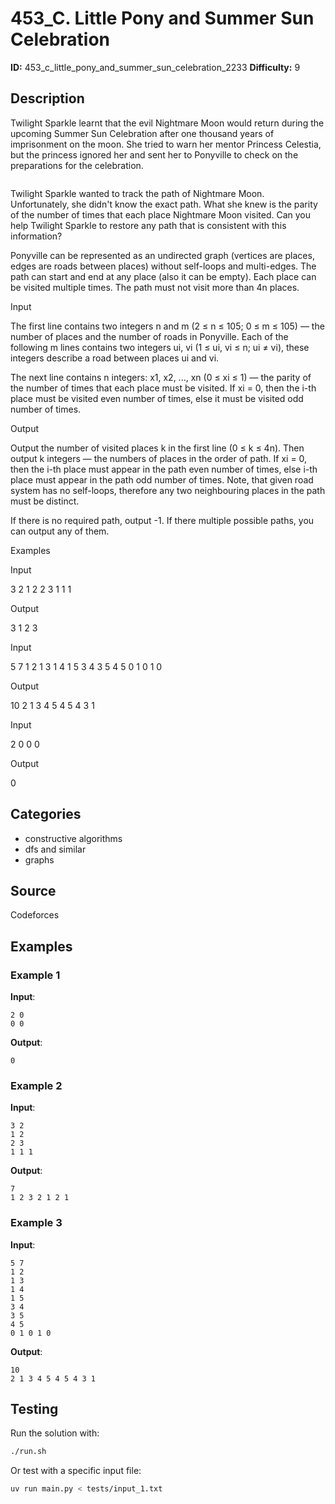 # 453_C. Little Pony and Summer Sun Celebration

**ID:** 453_c_little_pony_and_summer_sun_celebration_2233
**Difficulty:** 9

## Description

Twilight Sparkle learnt that the evil Nightmare Moon would return during the upcoming Summer Sun Celebration after one thousand years of imprisonment on the moon. She tried to warn her mentor Princess Celestia, but the princess ignored her and sent her to Ponyville to check on the preparations for the celebration.

<image>

Twilight Sparkle wanted to track the path of Nightmare Moon. Unfortunately, she didn't know the exact path. What she knew is the parity of the number of times that each place Nightmare Moon visited. Can you help Twilight Sparkle to restore any path that is consistent with this information?

Ponyville can be represented as an undirected graph (vertices are places, edges are roads between places) without self-loops and multi-edges. The path can start and end at any place (also it can be empty). Each place can be visited multiple times. The path must not visit more than 4n places.

Input

The first line contains two integers n and m (2 ≤ n ≤ 105; 0 ≤ m ≤ 105) — the number of places and the number of roads in Ponyville. Each of the following m lines contains two integers ui, vi (1 ≤ ui, vi ≤ n; ui ≠ vi), these integers describe a road between places ui and vi.

The next line contains n integers: x1, x2, ..., xn (0 ≤ xi ≤ 1) — the parity of the number of times that each place must be visited. If xi = 0, then the i-th place must be visited even number of times, else it must be visited odd number of times.

Output

Output the number of visited places k in the first line (0 ≤ k ≤ 4n). Then output k integers — the numbers of places in the order of path. If xi = 0, then the i-th place must appear in the path even number of times, else i-th place must appear in the path odd number of times. Note, that given road system has no self-loops, therefore any two neighbouring places in the path must be distinct.

If there is no required path, output -1. If there multiple possible paths, you can output any of them.

Examples

Input

3 2
1 2
2 3
1 1 1


Output

3
1 2 3


Input

5 7
1 2
1 3
1 4
1 5
3 4
3 5
4 5
0 1 0 1 0


Output

10
2 1 3 4 5 4 5 4 3 1

Input

2 0
0 0


Output

0

## Categories

- constructive algorithms
- dfs and similar
- graphs

## Source

Codeforces

## Examples

### Example 1

**Input**:
```
2 0
0 0
```

**Output**:
```
0
```

### Example 2

**Input**:
```
3 2
1 2
2 3
1 1 1
```

**Output**:
```
7
1 2 3 2 1 2 1
```

### Example 3

**Input**:
```
5 7
1 2
1 3
1 4
1 5
3 4
3 5
4 5
0 1 0 1 0
```

**Output**:
```
10
2 1 3 4 5 4 5 4 3 1
```


## Testing

Run the solution with:

```bash
./run.sh
```

Or test with a specific input file:

```bash
uv run main.py < tests/input_1.txt
```
